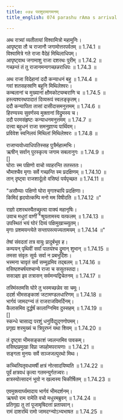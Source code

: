 ```yaml
---
title: ०७४ परशुरामागमनम्
title_english: 074 parashu rAma s arrival

---
```



अथ रात्र्यां व्यतीतायां विश्वामित्रो महामुनिः।  
आपृष्ट्वा तौ च राजानौ जगामोत्तरपर्वतम् ॥ 1.74.1 ॥   
विश्वामित्रे गते राजा वैदेहं मिथिलाधिपम्।  
आपृष्ट्वाथ जगामाशु राजा दशरथः पुरीम् ॥ 1.74.2 ॥   
गच्छन्तं तं तु राजानमन्वगच्छन्नराधिपः ॥ 1.74.3 ॥   

अथ राजा विदेहानां ददौ कन्याधनं बहु ॥ 1.74.4 ॥   
गवां शतसहस्राणि बहूनि मिथिलेश्वरः।  
कम्बलानां च मुख्यानां क्षौमकोट्यम्बराणि च ॥ 1.74.5 ॥   
हस्त्यश्वरथपादातं दिव्यरूपं स्वलङ्कृतम्।  
ददौ कन्यापिता तासां दासीदासमनुत्तमम् ॥ 1.74.6 ॥   
हिरण्यस्य सुवर्णस्य मुक्तानां विद्रुमस्य च।  
ददौ परमसंहृष्टः कन्याधनमनुत्तमम् ॥ 1.74.7 ॥   
दत्त्वा बहुधनं राजा समनुज्ञाप्य पार्थिवम्।  
प्रविवेश स्वनिलयं मिथिलां मिथिलेश्वरः ॥ 1.74.8 ॥   

राजाप्ययोध्याधिपतिस्सह पुत्रैर्महात्मभिः।  
ऋषीन् सर्वान् पुरस्कृत्य जगाम सबलानुगः ॥ 1.74.9 ॥   
[]  
घोराः स्म पक्षिणो वाचो व्याहरन्ति ततस्ततः।  
भौमाश्चैव मृगाः सर्वे गच्छन्ति स्म प्रदक्षिणम् ॥ 1.74.10 ॥   
तान् दृष्ट्वा राजशार्दूलो वसिष्ठं पर्यपृच्छत ॥ 1.74.11 ॥   

"असौम्याः पक्षिणो घोरा मृगाश्चापि प्रदक्षिणाः।  
किमिदं हृदयोत्कम्पि मनो मम विषीदति ॥ 1.74.12 ॥"   

राज्ञो दशरथस्यैतच्छ्रुत्वा वाक्यं महानृषिः।  
उवाच मधुरां वाणीं "श्रूयतामस्य यत्फलम् ॥ 1.74.13 ॥   
उपस्थितं भयं घोरं दिव्यं पक्षिमुखाच्च्युतम्।  
मृगाः प्रशमयन्त्येते सन्तापस्त्यज्यतामयम् ॥ 1.74.14 ॥"   

तेषां संवदतां तत्र वायुः प्रादुर्बभूव ह।  
कम्पयन् पृथिवीं सर्वां पातयंश्च द्रुमान् शुभान् ॥ 1.74.15 ॥   
तमसा संवृतः सूर्यः सर्वा न प्रबभुर्दिशः।  
भस्मना चावृतं सर्वं सम्मूढमिव तद्बलम् ॥ 1.74.16 ॥   
वसिष्ठश्चर्षयश्चान्ये राजा च ससुतस्तदा।  
ससञ्ज्ञा इव तत्रासन् सर्वमन्यद्विचेतनम् ॥ 1.74.17 ॥   

तस्मिंस्तमसि घोरे तु भस्मच्छन्नेव सा चमूः।  
ददर्श भीमसङ्काशं जटामण्डलधारिणम् ॥ 1.74.18 ॥   
भार्गवं जामदग्न्यं तं राजराजविमर्दिनम्।  
कैलासमिव दुर्द्धर्षं कालाग्निमिव दुस्सहम् ॥ 1.74.19 ॥   
[]  
स्कन्धे चासाद्य परशुं धनुर्विद्युद्गणोपमम्।  
प्रगृह्य शरमुख्यं च त्रिपुरघ्नं यथा शिवम् ॥ 1.74.20 ॥   

तं दृष्ट्वा भीमसङ्काशं ज्वलन्तमिव पावकम्।  
वसिष्ठप्रमुखा विप्रा जपहोमपरायणाः ॥ 1.74.21 ॥   
सङ्गता मुनयः सर्वे सञ्जजल्पुरथो मिथः।  

कच्चित्पितृवधामर्षी क्षत्रं नोत्सादयिष्यति ॥ 1.74.22 ॥   
पूर्वं क्षत्रवधं कृत्वा गतमन्युर्गतज्वरः।  
क्षत्रस्योत्सादनं भूयो न खल्वस्य चिकीर्षितम् ॥ 1.74.23 ॥   

एवमुक्त्वार्घ्यमादाय भार्गवं भीमदर्शनम्।  
ऋषयो राम रामेति वचो मधुरमब्रुवन् ॥ 1.74.24 ॥   
प्रतिगृह्य तु तां पूजामृषिदत्तां प्रतापवान्।  
रामं दाशरथिं रामो जामदग्न्योऽभ्यभाषत ॥ 1.74.25 ॥   